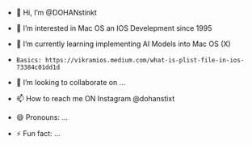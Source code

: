 - 👋 Hi, I’m @DOHANstinkt
  
- 👀 I’m interested in Mac OS an IOS Develepment since 1995
  
- 🌱 I’m currently learning implementing AI Models into Mac OS (X)
-     Basics: https://vikramios.medium.com/what-is-plist-file-in-ios-73384c01dd1d
  
- 💞️ I’m looking to collaborate on ...
  
- 📫 How to reach me ON Instagram @dohanstixt
  
- 😄 Pronouns: ...
  
- ⚡ Fun fact: ...

<!---
@DOHANstinkt / @DOHANstinxt is a ✨ special ✨ 

README.md` (this file) appears on your GitHub profile.
You can click the Preview link to take a look at your changes.
--->
